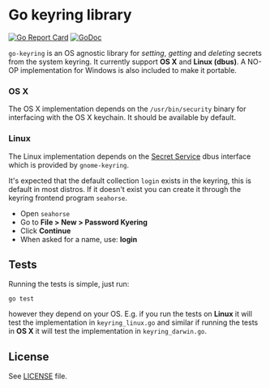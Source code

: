 # Go keyring library
[![Go Report Card](https://goreportcard.com/badge/mikkeloscar/go-keyring)](https://goreportcard.com/report/mikkeloscar/go-keyring)
[![GoDoc](https://godoc.org/github.com/mikkeloscar/go-keyring?status.svg)](https://godoc.org/github.com/mikkeloscar/go-keyring)

`go-keyring` is an OS agnostic library for *setting*, *getting* and *deleting*
secrets from the system keyring. It currently support **OS X** and **Linux
(dbus)**. A NO-OP implementation for Windows is also included to make it
portable.

### OS X

The OS X implementation depends on the `/usr/bin/security` binary for
interfacing with the OS X keychain. It should be available by default.

### Linux

The Linux implementation depends on the [Secret Service][SecretService] dbus
interface which is provided by `gnome-keyring`.

It's expected that the default collection `login` exists in the keyring, this
is default in most distros. If it doesn't exist you can create it through the
keyring frontend program `seahorse`.

 * Open `seahorse`
 * Go to **File > New > Password Kyering**
 * Click **Continue**
 * When asked for a name, use: **login**

## Tests

Running the tests is simple, just run:

```
go test
```

however they depend on your OS. E.g. if you run the tests on **Linux** it will
test the implementation in `keyring_linux.go` and similar if running the tests
in **OS X** it will test the implementation in `keyring_darwin.go`.

## License

See [LICENSE](LICENSE) file.


[SecretService]: https://standards.freedesktop.org/secret-service/

